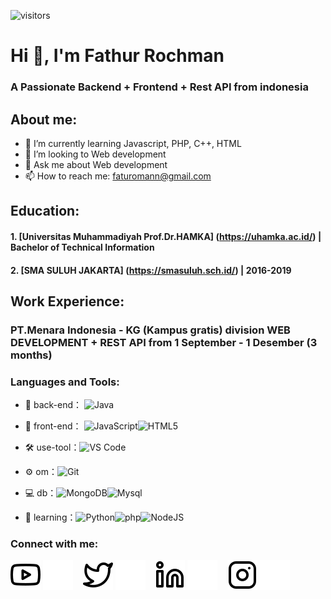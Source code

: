 ![visitors](https://visitor-badge.laobi.icu/badge?page_id=zhenye-na.zhenye-na)

<h1>Hi  👋, I'm Fathur Rochman</h1>
<h3> A Passionate Backend + Frontend + Rest API from indonesia</h3>

## About me:
- 🌱 I’m currently learning Javascript, PHP, C++, HTML 
- 👯 I’m looking to Web development
- 💬 Ask me about Web development
- 📫 How to reach me: faturomann@gmail.com

## Education:

#### 1. [Universitas Muhammadiyah Prof.Dr.HAMKA] (https://uhamka.ac.id/) | Bachelor of Technical Information

#### 2. [SMA SULUH JAKARTA] (https://smasuluh.sch.id/) | 2016-2019

## Work Experience:

### PT.Menara Indonesia - KG (Kampus gratis) division WEB DEVELOPMENT + REST API from 1 September - 1 Desember (3 months) 

### Languages and Tools:

- 🔭 back-end： ![Java](https://img.shields.io/badge/-Java-gray?style=flat-circle&logo=java)

- 👯 front-end： ![JavaScript](https://img.shields.io/badge/-JavaScript-yellow?style=flat-circle&logo=javascript)![HTML5](https://img.shields.io/badge/-HTML5-yellow?style=flat-circle&logo=html5)

- :hammer_and_wrench: use-tool：![VS Code](https://img.shields.io/badge/-VSCode-blue?style=flat-circle&logo=VSCode)

- ⚙️ om：![Git](https://img.shields.io/badge/-Git-yellow?style=flat-circle&logo=git)

- 💻 db：![MongoDB](https://img.shields.io/badge/-MongoDB-blue?style=flat-circle&logo=MongoDB)![Mysql](https://img.shields.io/badge/-Mysql-white?style=flat-circle&logo=mysql)

- 🌱 learning：![Python](https://img.shields.io/badge/-Python-yellow?style=flat-circle&logo=Python)![php](https://img.shields.io/badge/-php-green?style=flat-circle&logo=php)![NodeJS](https://img.shields.io/badge/-NodeJS-green?style=flat-circle&logo=Nodejs)


### Connect with me:

[![website](./img/youtube-light.svg)](https://www.youtube.com/channel/UCTKwXZoOfIcLUu-nB0etQ4Q-light-mode-only)
[![website](./img/youtube-dark.svg)](https://www.youtube.com/channel/UCTKwXZoOfIcLUu-nB0etQ4Q-dark-mode-only)
&nbsp;&nbsp;
[![website](./img/twitter-light.svg)]()
[![website](./img/twitter-dark.svg)]()
&nbsp;&nbsp;
[![website](./img/linkedin-light.svg)]()
[![website](./img/linkedin-dark.svg)]()
&nbsp;&nbsp;
[![website](./img/instagram-light.svg)](https://instagram.com/mfaturoman-light-mode-only)
[![website](./img/instagram-dark.svg)](https://instagram.com/mfaturoman-dark-mode-only)



[webdev]: https://github.com/mfaturoman/mfaturoman
